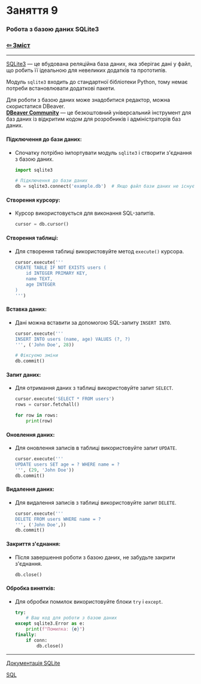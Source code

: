 # Заняття 9

### Робота з базою даних SQLite3

### [&#8678; Зміст](../index.md)

---

[SQLite3](https://docs.python.org/3.10/library/sqlite3.html) — це вбудована реляційна база даних, яка зберігає дані у файл, 
що робить її ідеальною для невеликих додатків та прототипів.

Модуль `sqlite3` входить до стандартної бібліотеки Python, 
тому немає потреби встановлювати додаткові пакети.

Для роботи з базою даних може знадобитися редактор, можна скористатися DBeaver.    
__[DBeaver Community](https://dbeaver.io/download/)__ — це безкоштовний універсальний інструмент для баз даних із відкритим кодом для розробників і адміністраторів баз даних.

#### Підключення до бази даних:

  - Спочатку потрібно імпортувати модуль `sqlite3` і створити з'єднання з базою даних.
    ```python
    import sqlite3

    # Підключення до бази даних
    db = sqlite3.connect('example.db')  # Якщо файл бази даних не існує, він буде створений
    ```

#### Створення курсору:

  - Курсор використовується для виконання SQL-запитів.
    ```python
    cursor = db.cursor()
    ```

#### Створення таблиці:

  - Для створення таблиці використовуйте метод `execute()` курсора.
    ```python
    cursor.execute('''
    CREATE TABLE IF NOT EXISTS users (
        id INTEGER PRIMARY KEY,
        name TEXT,
        age INTEGER
    )
    ''')
    ```

#### Вставка даних:

  - Дані можна вставити за допомогою SQL-запиту `INSERT INTO`.
    ```python
    cursor.execute('''
    INSERT INTO users (name, age) VALUES (?, ?)
    ''', ('John Doe', 28))

    # Фіксуємо зміни
    db.commit()
    ```

#### Запит даних:

  - Для отримання даних з таблиці використовуйте запит `SELECT`.
    ```python
    cursor.execute('SELECT * FROM users')
    rows = cursor.fetchall()

    for row in rows:
        print(row)
    ```

#### Оновлення даних:

  - Для оновлення записів в таблиці використовуйте запит `UPDATE`.
    ```python
    cursor.execute('''
    UPDATE users SET age = ? WHERE name = ?
    ''', (29, 'John Doe'))
    db.commit()
    ```

#### Видалення даних:

  - Для видалення записів з таблиці використовуйте запит `DELETE`.
    ```python
    cursor.execute('''
    DELETE FROM users WHERE name = ?
    ''', ('John Doe',))
    db.commit()
    ```

#### Закриття з'єднання:

  - Після завершення роботи з базою даних, не забудьте закрити з'єднання.
    ```python
    db.close()
    ```

#### Обробка винятків:

  - Для обробки помилок використовуйте блоки `try` і `except`.
    ```python
    try:
        # Ваш код для роботи з базою даних
    except sqlite3.Error as e:
        print(f"Помилка: {e}")
    finally:
        if conn:
            db.close()
    ```

---

[Документація SQLite](https://www.sqlite.org/lang.html)

[SQL](https://sqlzoo.net/wiki/SQL_Tutorial)